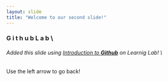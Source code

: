 ```yaml
---
layout: slide
title: "Welcome to our second slide!"
---
```

### **G i t h u b L a b** \  
###### Added this slide using [Introduction to **Github**](https://lab.github.com/githubtraining/introduction-to-github) on Learnig Lab! \
Use the left arrow to go back!
